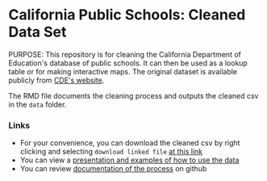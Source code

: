# California Public Schools: Cleaned Data Set  

PURPOSE:
This repository is for cleaning the California Department of Education's database 
of public schools. It can then be used as a lookup table or for making 
interactive maps. The original dataset is available publicly from [CDE's 
website](http://www.cde.ca.gov/ds/si/ds/pubschls.asp). 

The RMD file documents the cleaning process and outputs the cleaned csv in the 
`data` folder. 

### Links 

- For your convenience, you can download the cleaned csv by 
right clicking and selecting `download linked file` [at this link](https://github.com/restrellado/california-public-schools/raw/master/data/cleaned_cde_schools.csv)  
- You can view a [presentation and examples of how to use the data](https://restrellado.github.io/california-public-schools/cde_dir_presentation.html)
- You can review [documentation of the process](https://restrellado.github.io/california-public-schools/ca_ps.html) 
on github 